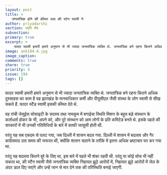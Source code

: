 ```yaml
---
layout: post
title: >
   जनतांत्रिक होने की कीमत अदा की स्टेन स्वामी ने
author: priyadarshi
section: स्मृति शेष
subsection:
primary: true
excerpt: >
    फादर स्वामी हमारी हमारे अनुमान से भी ज्यादा जनतांत्रिक व्यक्ति थे. जनतांत्रिक बने रहना कितने अधिक दुस्साहस का काम है यह झारखंड के मानवाधिकार कर्मी और पीयूसीएल जैसी संस्था के लोग स्वामी से सीख सकते हैं. फादर स्टैंड स्वामी इसकी कीमत देते थे.
image: ank194-4.jpg
image_caption: 
comments: true
share: true
priority: 4
issue: 194
tags: []
---
```


फादर स्वामी हमारी हमारे अनुमान से भी ज्यादा जनतांत्रिक व्यक्ति थे. जनतांत्रिक बने रहना कितने अधिक दुस्साहस का काम है यह झारखंड के मानवाधिकार कर्मी और पीयूसीएल जैसी संस्था के लोग स्वामी से सीख सकते हैं. फादर स्टैंड स्वामी इसकी कीमत देते थे.

वह रांची जेसुईस सोसाइटी के सदस्य तथा नामकुम में बगाईचा स्थिति मिशन के बहुत बड़े संस्थान के कर्ताधर्ता होकर के भी, अपने को, और पूरे संस्थान को आम लोगों के प्रति कमिटेड बनते थे. इसके पहले की सरकारों में भी उनकी गतिविधियों के बारे में काफी जासूसी होती थी.

परंतु यह सब एकदम से पलट गया, जब दिल्ली में शासन बदल गया. दिल्ली में शासन में बदलाव और गैर कांग्रेसवाद उस समय की जरूरत थी, क्योंकि शासन चलाने के तरीके में इतना अधिक भ्रष्टाचार घर कर गया था.

परंतु यह बदलाव कितने बुरे के लिए था, इस बारे में पहले भी शंका रहती थी. परंतु या कोई सोच भी नहीं सकता था, की स्टैंन स्वामी जैसे जनतांत्रिक व्यक्ति निहायत झूठे आरोपों में, निहायत झूठे आरोपों में जेल के अंदर डाल दिए जाएंगे और उन्हें जान से मार देने तक की परिस्थिति बनाई जाएगी.